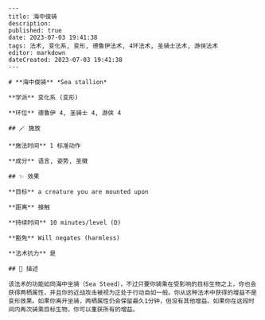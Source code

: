 
    ---
    title: 海中俊骑
    description: 
    published: true
    date: 2023-07-03 19:41:38
    tags: 法术, 变化系, 变形, 德鲁伊法术, 4环法术, 圣骑士法术, 游侠法术
    editor: markdown
    dateCreated: 2023-07-03 19:41:38
    ---

    # **海中俊骑** *Sea stallion*

    **学派** 变化系 (变形) 

    **环位** 德鲁伊 4, 圣骑士 4, 游侠 4

    ## 🪄 施放

    **施法时间** 1 标准动作

    **成分** 语言, 姿势, 圣徽

    ## ✨ 效果 

    **目标** a creature you are mounted upon 

    **距离** 接触  

    **持续时间** 10 minutes/level (D) 

    **豁免** Will negates (harmless)

    **法术抗力** 是

    ## 📖 描述

    该法术的功能如同海中坐骑（Sea Steed），不过只要你骑乘在受影响的目标生物之上，你也会获得两栖属性，并且你的近战攻击被视为正处于行动自如一般。你从这种法术中获得的增益不是变形效果。如果你离开坐骑，两栖属性仍会保留最久1分钟，但没有其他增益。如果你在这段时间内再次骑乘目标生物，你可以重获所有的增益。
    